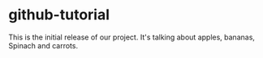 # github-tutorial

This is the initial release of our project.
It's talking about apples, bananas, Spinach and carrots.
